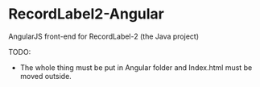# RecordLabel2-Angular
AngularJS front-end for RecordLabel-2 (the Java project)

TODO:
* The whole thing must be put in Angular folder and Index.html must be moved outside.
